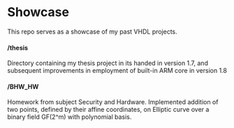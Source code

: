 # Showcase

This repo serves as a showcase of my past VHDL projects.
 
#### /thesis

Directory containing my thesis project in its handed in version 1.7, and subsequent improvements in employment of built-in ARM core in version 1.8

#### /BHW_HW

Homework from subject Security and Hardware. Implemented addition of two points, defined by their affine coordinates, on Elliptic curve over a binary field GF(2^m) with polynomial basis.
